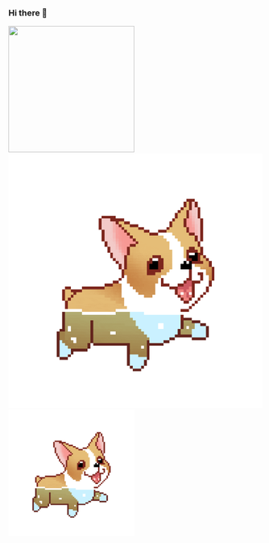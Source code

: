 ### Hi there 👋
<img src="/images/output/video1.gif" width="250" height="250"/> ![Perro caminando](https://github.com/naesti-takari/naesti-takari/blob/main/dog.gif)
<img src="https://github.com/naesti-takari/naesti-takari/blob/main/dog.gif" width="250" height="250"/>

<!--
**naesti-takari/naesti-takari** is a ✨ _special_ ✨ repository because its `README.md` (this file) appears on your GitHub profile.

Here are some ideas to get you started:

- 🔭 I’m currently working on ...
- 🌱 I’m currently learning ...
- 👯 I’m looking to collaborate on ...
- 🤔 I’m looking for help with ...
- 💬 Ask me about ...
- 📫 How to reach me: ...
- 😄 Pronouns: ...
- ⚡ Fun fact: ...
-->
